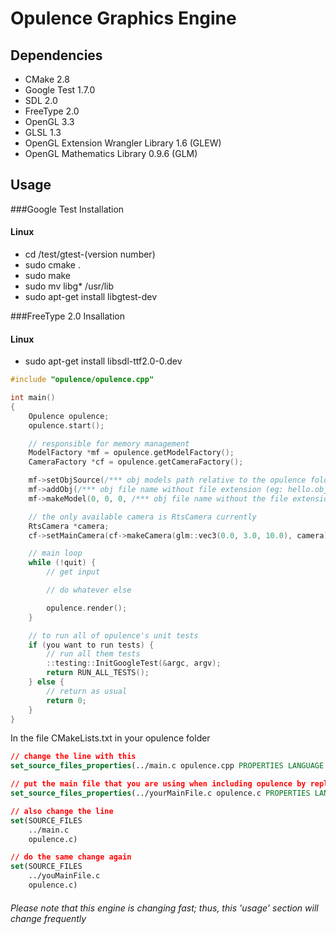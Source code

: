 # Opulence Graphics Engine

## Dependencies ##
* CMake 2.8
* Google Test 1.7.0
* SDL 2.0
* FreeType 2.0
* OpenGL 3.3
* GLSL 1.3
* OpenGL Extension Wrangler Library 1.6 (GLEW)
* OpenGL Mathematics Library 0.9.6 (GLM)

## Usage

###Google Test Installation
#### Linux
* cd /test/gtest-(version number)
* sudo cmake .
* sudo make
* sudo mv libg* /usr/lib
* sudo apt-get install libgtest-dev

###FreeType 2.0 Insallation
#### Linux
* sudo apt-get install libsdl-ttf2.0-0.dev

```c++
#include "opulence/opulence.cpp"

int main()
{
	Opulence opulence;
	opulence.start();

    // responsible for memory management
	ModelFactory *mf = opulence.getModelFactory();
	CameraFactory *cf = opulence.getCameraFactory();

	mf->setObjSource(/*** obj models path relative to the opulence folder ***/);
	mf->addObj(/*** obj file name without file extension (eg: hello.obj => hello) ***/);
	mf->makeModel(0, 0, 0, /*** obj file name without the file extension ***/);

    // the only available camera is RtsCamera currently
    RtsCamera *camera;
    cf->setMainCamera(cf->makeCamera(glm::vec3(0.0, 3.0, 10.0), camera));

    // main loop
    while (!quit) {
        // get input

        // do whatever else

        opulence.render();
    }

    // to run all of opulence's unit tests
    if (you want to run tests) {
        // run all them tests
        ::testing::InitGoogleTest(&argc, argv);
        return RUN_ALL_TESTS();
    } else {
        // return as usual
        return 0;
    }
}
```

In the file CMakeLists.txt in your opulence folder
```CMake
// change the line with this
set_source_files_properties(../main.c opulence.cpp PROPERTIES LANGUAGE CXX )

// put the main file that you are using when including opulence by replacing yourMainFile.c
set_source_files_properties(../yourMainFile.c opulence.c PROPERTIES LANGUAGE CXX)

// also change the line
set(SOURCE_FILES
	../main.c
	opulence.c)

// do the same change again
set(SOURCE_FILES
	../youMainFile.c
	opulence.c)
```

###### Please note that this engine is changing fast; thus, this 'usage' section will change frequently
